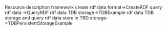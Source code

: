 Resource description framework 
create rdf data format->CreateRDF
query rdf data ->QueryRDF
rdf data TDB storage->TDBExample
rdf data TDB storage and query rdf data store in TBD storage->TDBPersistentStorageExample
